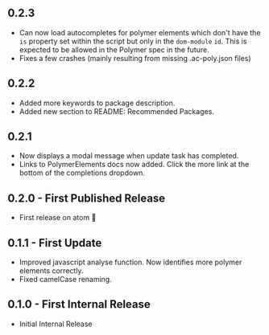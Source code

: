 ## 0.2.3
* Can now load autocompletes for polymer elements which don't have the `is` property set within the script but only in the `dom-module` `id`. This is expected to be allowed in the Polymer spec in the future.
* Fixes a few crashes (mainly resulting from missing .ac-poly.json files)

## 0.2.2
* Added more keywords to package description.
* Added new section to README: Recommended Packages.

## 0.2.1
* Now displays a modal message when update task has completed.
* Links to PolymerElements docs now added. Click the more link at the bottom of the completions dropdown.

## 0.2.0 - First Published Release
* First release on atom :tada:

## 0.1.1 - First Update
* Improved javascript analyse function. Now identifies more polymer elements correctly.
* Fixed camelCase renaming.

## 0.1.0 - First Internal Release
* Initial Internal Release
